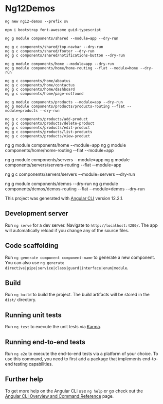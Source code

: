 # Ng12Demos


```
ng new ng12-demos --prefix sv

npm i bootstrap font-awesome guid-typescript
```

```
ng g module components/shared --module=app --dry-run

ng g c components/shared/top-navbar --dry-run
ng g c components/shared/footer --dry-run
ng g c components/shared/notifications-button --dry-run
```

```
ng g module components/home --module=app --dry-run
ng g module components/home/home-routing --flat --module=home --dry-run

ng g c components/home/aboutus
ng g c components/home/contactus
ng g c components/home/dashboard
ng g c components/home/page-notfound
```

```
ng g module components/products --module=app --dry-run
ng g module components/products/products-routing --flat --module=products --dry-run

ng g c components/products/add-product
ng g c components/products/delete-product
ng g c components/products/edit-product
ng g c components/products/list-products
ng g c components/products/view-product
```

ng g module components/home --module=app
ng g module components/home/home-routing --flat --module=app

ng g module components/servers --module=app
ng g module components/servers/servers-routing --flat --module=app

ng g c components/servers/servers --module=servers --dry-run


ng g module components/demos --dry-run
ng g module components/demos/demos-routing --flat --module=demos --dry-run


This project was generated with [Angular CLI](https://github.com/angular/angular-cli) version 12.2.1.

## Development server

Run `ng serve` for a dev server. Navigate to `http://localhost:4200/`. The app will automatically reload if you change any of the source files.

## Code scaffolding

Run `ng generate component component-name` to generate a new component. You can also use `ng generate directive|pipe|service|class|guard|interface|enum|module`.

## Build

Run `ng build` to build the project. The build artifacts will be stored in the `dist/` directory.

## Running unit tests

Run `ng test` to execute the unit tests via [Karma](https://karma-runner.github.io).

## Running end-to-end tests

Run `ng e2e` to execute the end-to-end tests via a platform of your choice. To use this command, you need to first add a package that implements end-to-end testing capabilities.

## Further help

To get more help on the Angular CLI use `ng help` or go check out the [Angular CLI Overview and Command Reference](https://angular.io/cli) page.

